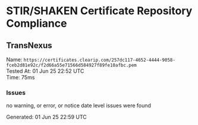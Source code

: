 # STIR/SHAKEN Certificate Repository Compliance

## TransNexus

Name: `https://certificates.clearip.com/257dc117-4652-4444-9058-fceb2d81e92c/f2d66a55e71566d584927f89fe10afbc.pem`\
Tested At: 01 Jun 25 22:52 UTC\
Time: 75ms

### Issues

no warning, or error, or notice date level issues were found

Generated: 01 Jun 25 22:59 UTC